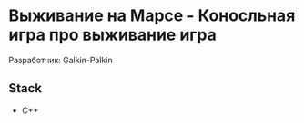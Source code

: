 # Выживание на Марсе - Коносльная игра про выживание игра

Разработчик: Galkin-Palkin

## Stack
- C++
